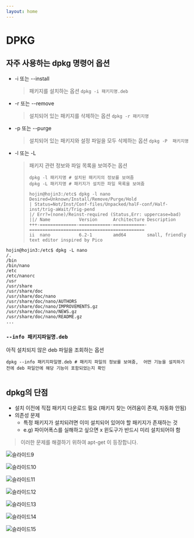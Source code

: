 ```yaml
---
layout: home
---
```


# DPKG

## 자주 사용하는 dpkg 명령어 옵션

* -i 또는 --install

  > 패키지를 설치하는 옵션 `dpkg -i 패키지명.deb`

* -r 또는 --remove

  > 설치되어 있는 패키지를 삭제하는 옵션 `dpkg -r 패키지명`

* -p 또는 --purge

  > 설치되어 있는 패키지와 설정 파일을 모두 삭제하는 옵션 `dpkg -P  패키지명`

* -l 또는 -L

  > 패키지 관련 정보와 파일 목록을 보여주는 옵션
  >
  > ```
  > dpkg -l 패키지명 # 설치된 패키지의 정보를 보여줌
  > dpkg -L 패키지명 # 패키지가 설치한 파일 목록을 보여줌
  > ```
  >
  >  
  >
  > ```
  > hojin@hojin3:/etc$ dpkg -l nano
  > Desired=Unknown/Install/Remove/Purge/Hold
  > | Status=Not/Inst/Conf-files/Unpacked/halF-conf/Half-inst/trig-aWait/Trig-pend
  > |/ Err?=(none)/Reinst-required (Status,Err: uppercase=bad)
  > ||/ Name           Version      Architecture Description
  > +++-==============-============-============-============================================
  > ii  nano           6.2-1        amd64        small, friendly text editor inspired by Pico
  > ```





```
hojin@hojin3:/etc$ dpkg -L nano
/.
/bin
/bin/nano
/etc
/etc/nanorc
/usr
/usr/share
/usr/share/doc
/usr/share/doc/nano
/usr/share/doc/nano/AUTHORS
/usr/share/doc/nano/IMPROVEMENTS.gz
/usr/share/doc/nano/NEWS.gz
/usr/share/doc/nano/README.gz
...
```



### `--info 패키지파일명.deb`

아직 설치되지 않은 deb 파일을 조회하는 옵션



```
dpkg --info 패키지파일명.deb # 패키지 파일의 정보를 보여줌,  어떤 기능을 설치하기 전에 deb 파일안에 해당 기능이 포함되었는지 확인
```



```
```





## dpkg의 단점

* 설치 이전에 직접 패키지 다운로드 필요 (패키지 찾는 어려움이 존재, 자동화 안됨)
* 의존성 문제
  - 특정 패키지가 설치되려면 이미 설치되어 있어야 할 패키지가 존재하는 것
  - e.g) 파이어폭스를 실해하고 싶으면 x 윈도구가 반드시 미리 설치되어야 함



> 이러한 문제를 해결하기 위하여 apt-get 이 등장합니다.







![슬라이드9](../img/슬라이드9.PNG)

![슬라이드10](../img/슬라이드10.PNG)

![슬라이드11](../img/슬라이드11.PNG)

![슬라이드12](../img/슬라이드12.PNG)

![슬라이드13](../img/슬라이드13.PNG)

![슬라이드14](../img/슬라이드14.PNG)

![슬라이드15](../img/슬라이드15.PNG)


